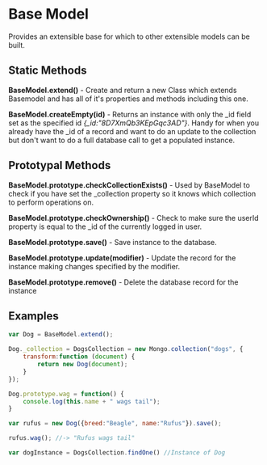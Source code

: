 # Base Model #

Provides an extensible base for which to other extensible models can be built.

## Static Methods ##

**BaseModel.extend()** - Create and return a new Class which extends Basemodel and has all of it's properties and methods including this one.

**BaseModel.createEmpty(id)** - Returns an instance with only the _id field set as the specified id *{_id:"8D7XmQb3KEpGqc3AD"}*. Handy for when you already have the _id of a record and want to do an update to the collection but don't want to do a full database call to get a populated instance.

## Prototypal Methods ##

**BaseModel.prototype.checkCollectionExists()** - Used by BaseModel to check if you have set the _collection property so it knows which collection to perform operations on.

**BaseModel.prototype.checkOwnership()** - Check to make sure the userId property is equal to the _id of the currently logged in user.

**BaseModel.prototype.save()** - Save instance to the database.

**BaseModel.prototype.update(modifier)** - Update the record for the instance making changes specified by the modifier.

**BaseModel.prototype.remove()** - Delete the database record for the instance

## Examples ##

```javascript
var Dog = BaseModel.extend();

Dog._collection = DogsCollection = new Mongo.collection("dogs", {
	transform:function (document) {
    	return new Dog(document);
    }
});

Dog.prototype.wag = function() {
	console.log(this.name + " wags tail");
}

var rufus = new Dog({breed:"Beagle", name:"Rufus"}).save();

rufus.wag(); //-> "Rufus wags tail"

var dogInstance = DogsCollection.findOne() //Instance of Dog

```

